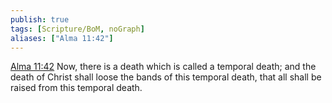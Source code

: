 ```yaml
---
publish: true
tags: [Scripture/BoM, noGraph]
aliases: ["Alma 11:42"]
---
```

[Alma 11:42](https://churchofjesuschrist.org/study/scriptures/bofm/alma/11?lang=eng&id=p42#p42) Now, there is a death which is called a temporal death; and the death of Christ shall loose the bands of this temporal death, that all shall be raised from this temporal death.
